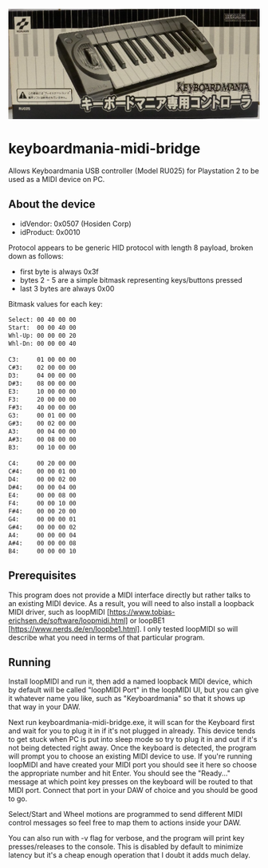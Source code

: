 ![Keyboardmania Controller](https://github.com/has207/keyboardmania-midi-bridge/blob/ccfd1e9755eed3977eefdcadd358b050256f27e0/keyboardmania.jpg)

# keyboardmania-midi-bridge
Allows Keyboardmania USB controller (Model RU025) for Playstation 2 to be used as a MIDI device on PC.

## About the device
- idVendor: 0x0507 (Hosiden Corp)
- idProduct: 0x0010

Protocol appears to be generic HID protocol with length 8 payload, broken down as follows:
- first byte is always 0x3f
- bytes 2 - 5 are a simple bitmask representing keys/buttons pressed
- last 3 bytes are always 0x00

Bitmask values for each key:

```
Select: 00 40 00 00
Start:  00 00 40 00
Whl-Up: 00 00 00 20
Whl-Dn: 00 00 00 40

C3:     01 00 00 00
C#3:    02 00 00 00
D3:     04 00 00 00
D#3:    08 00 00 00
E3:     10 00 00 00
F3:     20 00 00 00
F#3:    40 00 00 00
G3:     00 01 00 00
G#3:    00 02 00 00
A3:     00 04 00 00
A#3:    00 08 00 00
B3:     00 10 00 00

C4:     00 20 00 00
C#4:    00 00 01 00
D4:     00 00 02 00
D#4:    00 00 04 00
E4:     00 00 08 00
F4:     00 00 10 00
F#4:    00 00 20 00
G4:     00 00 00 01
G#4:    00 00 00 02
A4:     00 00 00 04
A#4:    00 00 00 08
B4:     00 00 00 10
```

## Prerequisites
This program does not provide a MIDI interface directly but rather talks to an existing MIDI device. As a result, you will need to also
install a loopback MIDI driver, such as loopMIDI [https://www.tobias-erichsen.de/software/loopmidi.html] or loopBE1 [https://www.nerds.de/en/loopbe1.html].
I only tested loopMIDI so will describe what you need in terms of that particular program.

## Running
Install loopMIDI and run it, then add a named loopback MIDI device, which by default will be called "loopMIDI Port" in the loopMIDI UI, but you can
give it whatever name you like, such as "Keyboardmania" so that it shows up that way in your DAW.

Next run keyboardmania-midi-bridge.exe, it will scan for the Keyboard first and wait for you to plug it in if it's not plugged in already. This device
tends to get stuck when PC is put into sleep mode so try to plug it in and out if it's not being detected right away. Once the keyboard is detected,
the program will prompt you to choose an existing MIDI device to use. If you're running loopMIDI and have created your MIDI port you should see it here
so choose the appropriate number and hit Enter. You should see the "Ready..." message at which point key presses on the keyboard will be routed to that
MIDI port. Connect that port in your DAW of choice and you should be good to go.

Select/Start and Wheel motions are programmed to send different MIDI control messages so feel free to map them to actions inside your DAW.

You can also run with -v flag for verbose, and the program will print key presses/releases to the console. This is disabled by default to minimize
latency but it's a cheap enough operation that I doubt it adds much delay.
